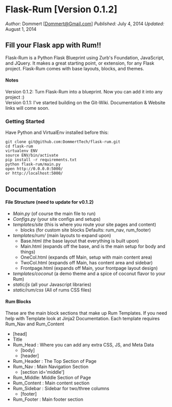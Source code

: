 Flask-Rum [Version 0.1.2]
==============
*Author:* Dommert [Dommert@Gmail.com]
*Published:* July 4, 2014
*Updated:* August 1, 2014


## **Fill your Flask app with Rum!!**

Flask-Rum is a Python Flask Blueprint using Zurb's Foundation, JavaScript, and JQuery. It makes a great starting point, or extension, for any Flask project. Flask-Rum comes with base layouts, blocks, and themes. 

#### Notes
Version 0.1.2: Turn Flask-Rum into a blueprint. Now you can add it into any project :)  
Version 0.1.1: I've started building on the Git-Wiki. Documentation & Website links will come soon.

### Getting Started
Have Python and VirtualEnv installed before this:

    git clone git@github.com:DommertTech/flask-rum.git
    cd flask-rum
    virtualenv ENV
    source ENV/bin/activate
    pip install -r requirements.txt
    python flask-rum/main.py
    open http://0.0.0.0:5000/
    or http://localhost:5000/


## Documentation

#### File Structure (need to update for v0.1.2)
* *Main.py* (of course the main file to run)
* *Configs.py* (your site configs and setups)
* *templates/site* (this is where you route your site pages and content)
    * blocks (for custom site blocks  Defaults: rum_nav, rum_footer)
* *templates/rum/* (main layouts to expand upon)
    * Base.html (the base layout that everything is built upon)
    * Main.html (expands off the base, and is the main setup for body and things)
    * OneCol.html (expands off Main, setup with main content area)
    * TwoCol.html (expands off Main, has content area and sidebar)
    * Frontpage.html (expands off Main, your frontpage layout design)
* *templates/coconut* (a demo theme and a spice of coconut flavor to your Rum)
* *static/js* (all your Javascript libraries)
* *static/rum/css* (All of rums CSS files)

#### Rum Blocks
These are the main block sections that make up Rum Templates. If you need help with Template look at Jinja2 Documentation.
Each template requires Rum_Nav and Rum_Content

* [head]
* Title
* Rum_Head : Where you can add any extra CSS, JS, and Meta Data
    * [body]
    * [header]
* Rum_Header : The Top Section of Page
* Rum_Nav : Main Navigation Section
    * [section id='middle']
* Rum_Middle: Middle Section of Page
* Rum_Content : Main content section
* Rum_Sidebar : Sidebar for two/three columns
    * [footer]
* Rum_Footer : Main footer section








